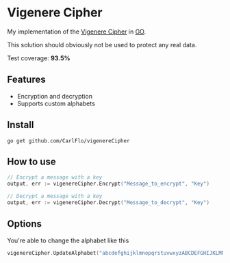 # Vigenere Cipher

My implementation of the [Vigenere Cipher](https://en.wikipedia.org/wiki/Vigen%C3%A8re_cipher) in [GO](https://golang.org/).

This solution should obviously not be used to protect any real data.

Test coverage: **93.5%**

## Features

- Encryption and decryption
- Supports custom alphabets

## Install

```
go get github.com/CarlFlo/vigenereCipher
```

## How to use

```go
// Encrypt a message with a key
output, err := vigenereCipher.Encrypt("Message_to_encrypt", "Key")

// Decrypt a message with a key
output, err := vigenereCipher.Decrypt("Message_to_decrypt", "Key")
```

## Options

You're able to change the alphabet like this

```go
vigenereCipher.UpdateAlphabet("abcdefghijklmnopqrstuvwxyzABCDEFGHIJKLMNOPQRSTUVWXYZ0123456789 ?!:;.,-_<>*'|=+{}()[]&#@/%\"")
```